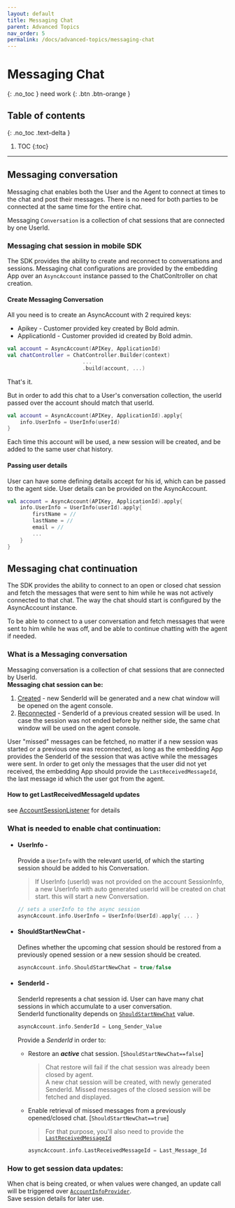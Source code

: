 ```yaml
---
layout: default
title: Messaging Chat
parent: Advanced Topics
nav_order: 5
permalink: /docs/advanced-topics/messaging-chat
---
```


# Messaging Chat
{: .no_toc }
need work
{: .btn .btn-orange }

## Table of contents
{: .no_toc .text-delta }

1. TOC
{:toc}

---

## Messaging conversation
Messaging chat enables both the User and the Agent to connect at times to the chat and post their messages. There is no need for both parties to be connected at the same time for the entire chat.   

Messaging `Conversation` is a collection of chat sessions that are connected by one UserId.    

### Messaging chat session in mobile SDK
The SDK provides the ability to create and reconnect to conversations and sessions.
Messaging chat configurations are provided by the embedding App over an `AsyncAccount` instance passed to the ChatConltroller on chat creation.

#### Create Messaging Conversation
All you need is to create an AsyncAccount with 2 required keys:
   - Apikey - Customer provided key created by Bold admin.
   - ApplicationId - Customer provided id created by Bold admin.
```kotlin
val account = AsyncAccount(APIKey, ApplicationId)
val chatController = ChatController.Builder(context) 
                        ...
                        .build(account, ...)
```
That's it. 

But in order to add this chat to a User's conversation collection, the userId passed over the account should match that userId.
```kotlin
val account = AsyncAccount(APIKey, ApplicationId).apply{
    info.UserInfo = UserInfo(userId)
}
```
Each time this account will be used, a new session will be created, and be added to the same user chat history.

#### Passing user details
User can have some defining details accept for his id, which can be passed to the agent side.
User details can be provided on the AsyncAccount.
```kotlin
val account = AsyncAccount(APIKey, ApplicationId).apply{
    info.UserInfo = UserInfo(userId).apply{
        firstName = //
        lastName = //
        email = //
        ...
    }
}
```

   
 
## Messaging chat continuation
The SDK provides the ability to connect to an open or closed chat session and fetch the messages that were sent to him while he was not actively connected to that chat.
The way the chat should start is configured by the AsyncAccount instance.   

To be able to connect to a user conversation and fetch messages that were sent to him while he was off, and be able to continue chatting with the agent if needed.

### What is a Messaging conversation
Messaging conversation is a collection of chat sessions that are connected by UserId.   
**Messaging chat session can be:**
1. <u>Created</u> - new SenderId will be generated and a new chat window will be opened on the agent console.
2. <u>Reconnected</u> - SenderId of a previous created session will be used. In case the session was not ended before by neither side, the same chat window will be used on the agent console.    
 
User "missed" messages can be fetched, no matter if a new session was started or a previous one was reconnected, as long as the embedding App provides the SenderId of the session that was active while the messages were sent.
In order to get only the messages that the user did not yet received, the embedding App should provide the `LastReceivedMessageId`, the last message id which the user got from the agent.

#### How to get LastReceivedMessageId updates 
see [AccountSessionListener](./android-AccountInfoProvider.md) for details

### What is needed to enable chat continuation: 
- #### UserInfo - 
  Provide a `UserInfo` with the relevant userId, of which the starting session should be added to his Conversation.
  > If UserInfo (userId) was not provided on the account SessionInfo, a new UserInfo with auto generated userId will be created on chat start. this will start a new Conversation. 
  ```kotlin
  // sets a userInfo to the async session
  asyncAccount.info.UserInfo = UserInfo(UserId).apply{ ... }
  ```

- #### ShouldStartNewChat -
  Defines whether the upcoming chat session should be restored from a previously opened session or a new session should be created.
  ```kotlin
  asyncAccount.info.ShouldStartNewChat = true/false
  ```

- #### SenderId - 
  SenderId represents a chat session id. User can have many chat sessions in which accumulate to a user conversation.   
  SenderId functionality depends on [`ShouldStartNewChat`](#shouldStartNewChat) value. 
  ```kotlin
  asyncAccount.info.SenderId = Long_Sender_Value
  ``` 
  Provide a _SenderId_ in order to:
   - Restore an **_active_** chat session. [`ShouldStartNewChat==false`]
     > Chat restore will fail if the chat session was already been closed by agent.    
     A new chat session will be created, with newly generated SenderId. Missed messages of the closed session will be fetched and displayed.
   - Enable retrieval of missed messages from a previously opened/closed chat. [`ShouldStartNewChat==true`]  
     >For that purpose, you'll also need to provide the [`LastReceivedMessageId`](#how-to-get-lastReceivedMessageId-updates) 

     ```kotlin
     asyncAccount.info.LastReceivedMessageId = Last_Message_Id
     ``` 
  
### How to get session data updates:

When chat is being created, or when values were changed, an update call will be triggered over [`AccountInfoProvider`](/android-AccountInfoProvider.md).   
Save session details for later use.
